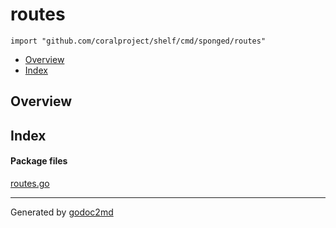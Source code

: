 

# routes
`import "github.com/coralproject/shelf/cmd/sponged/routes"`

* [Overview](#pkg-overview)
* [Index](#pkg-index)

## <a name="pkg-overview">Overview</a>



## <a name="pkg-index">Index</a>


#### <a name="pkg-files">Package files</a>
[routes.go](/src/github.com/coralproject/shelf/cmd/sponged/routes/routes.go) 










- - -
Generated by [godoc2md](http://godoc.org/github.com/davecheney/godoc2md)
